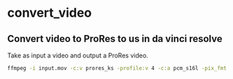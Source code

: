 # convert_video

## Convert video to ProRes to us in da vinci resolve

Take as input a video and output a ProRes video.

```bash
ffmpeg -i input.mov -c:v prores_ks -profile:v 4 -c:a pcm_s16l -pix_fmt yuva444p10le  output.mov
```